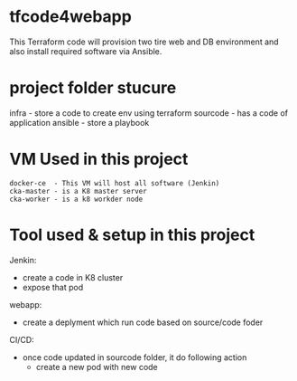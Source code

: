 # tfcode4webapp

This Terraform code will provision two tire web and DB environment and also install required software via Ansible.

# project folder stucure
infra - store a code to create env using terraform
sourcode - has a code of application
ansible - store a playbook

# VM Used in this project

```
docker-ce  - This VM will host all software (Jenkin)
cka-master - is a K8 master server
cka-worker - is a k8 workder node
```

# Tool used & setup in this project 
Jenkin:
 - create a code in K8 cluster
 - expose that pod

webapp:
 - create a deplyment which run code based on source/code foder 

CI/CD:
 - once code updated in sourcode folder, it do following action
   - create a new pod with new code
